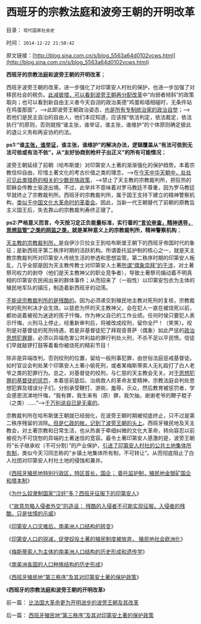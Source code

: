 # 西班牙的宗教法庭和波旁王朝的开明改革

目录： `现代国家社会史` 

时间： `2014-12-22 21:50:42` 

原文链接：[http://blog.sina.com.cn/s/blog_5563a64d0102vcws.html](http://blog.sina.com.cn/s/blog_5563a64d0102vcws.html)

**西班牙的宗教法庭和波旁王朝的开明改革**；

西班牙波旁王朝的改革，进一步强化了对印第安人村社的保护，也进一步加强了对移民社会的税负。[此减彼增，可以看到波旁王朝再分配改革](../../../2014/12/11/西班牙波旁王朝改革的新自由主义路线，政治正确，及进步性.md)中“向弱者倾斜”的政策取向；也可以看到新自由主义者今天自诩的政治美德“鸡蛋和墙相碰时，无条件站在鸡蛋那面”，——>此即波旁王朝政治姿态，[也是所有专制统治家的政治自觉](../../../2009/7/31/弱势人群和人权弱势人群之人人平等.md)；——>若他们是民主自治的自由人，他们本应知道，应该按“依法判定，依法裁定，依法执行”的原则，否则就按“谁主张，谁举证，谁主张，谁维护”的个体原则确定彼此的退让义务和再妥协的约法。

**ps1:“谁[主张，谁举证](../../../2011/10/7/法制的核心是习惯法，习惯法不是实在法，更非自然法.md)，谁主张，谁维护”的解决办法，逻辑覆盖从“有法可依到无法可依或有法不依”，从“友好协商到枪杆子出正义”的所有可能情况**；

波旁王朝延续了前朝（哈布斯堡）对印第安人土著的渐渐强化的保护趋势。本着宗教信仰自由，珍惜土著文化的考古价值之类的理念，——>在[今天中华天朝中，处处可见此类猎奇的相关的少数民族政策](../../../2008/10/29/民主社会不需要有倾向性的“民族政策”.md)，——>禁止了天主教的宗教裁判所，把狂热的耶稣会传教士驱逐出境。不过，此举并不意味着对罗马教廷不尊重，因为罗马教廷早就终止了宗教裁判所。西班牙的宗教裁判所，属于国王支持下建立的精神警察机构，[类似于中国文化大革命时的革委会](../../../2013/8/31/警力被“造谣案”滥用后，被迫出现的“革委会”和“中央文革”.md)。因此，当新一代王朝替代了前朝的原教旨主义国王后，失去靠山的宗教裁判寿终正寝了。

**ps2:严格意义而言，今天按习定正负能量标准，实行着的[“言论审查，精神诱导，思想监管”之类的网监之类，](../../../2013/1/2/网监工作流程，实名制的好处.md)就是某种意义上的宗教裁判所，精神警察机构**；

[天主教的宗教裁判所，](../../../2012/9/12/只有宗教裁判所，才会审批科研课题.md)是自伊沙贝拉女王到哈布斯堡王朝下的西班牙帝国时代的象征；是新西班牙第二秩序时期的活跃机构。所谓委托监护制的核心之一，就是天主教宗教裁判所对印第安人传统生活的参透和思想监管。第二秩序时期的印第安人叛乱，几乎全部是因为天主教传教士对印第安人土著[所谓“偶象崇拜”的干涉](../../../2010/5/23/大敌当前基督教罗马在偶象之争中内战分裂.md)，对土著祭司权力的剥夺（他们是天主教神父的职业竞争者），导致土著祭司煽动着不明真相的印第安农民闹出来的群体事件；从而招来了（一般性）以印第安包衣为主体的殖民地军队的镇压，制造着新西班牙的动荡。

[不能说宗教裁判所的是残酷的](../../../2013/1/5/政治口号和元首崇拜，始于宗教的退潮，缺乏信仰的开始.md)。因为必须递交到殖民地主教对死刑的复核，宗教裁判的死刑判决才会生效。以慈悲为怀的天主教神父，会在犯人一直在被烧死以前，都劝说着被视为迷途的孩子忏悔，作为神父自已的工作业绩。任何时侯只要犯人表示忏悔，火刑马上停止，经重新审判后，将被改成绞刑，留你全尸！（笑笑）。绞刑是对基督徒的死刑待遇，若是非基督徒犯了拜观音菩萨（偶象）如此严惩的[政治思想犯罪罪](../../../2014/6/12/不可能存在“不侵犯人权”的“邪教罪”的法学定义.md)，必须以异端危害公共利益的罪行判处火刑，不杀不足以平民愤。信徒们早就敲锣打鼓等着看你被烧死的精彩节目！

除非是异端改判，否则绞刑的位置，留给一般刑事犯罪，由世俗法庭惩戒基督徒。如村官议会判处某个印第安人土著小偷死刑，或者某梅斯蒂索人无礼殴打了白人老爷之类的犯罪行为。总之，对基督徒的绞刑，与仁慈的天主教会无关。对[于思想犯罪的基督徒的惩罚](../../../2014/6/12/不可能存在“不侵犯人权”的“邪教罪”的法学定义.md)，本着惩前毖后、治病救人的革命友爱精神，宗教法庭会判处思想犯罪及错误分子们，分别承受鞭打、游街，羞辱，示众，然后教育被惩罚者，学会感恩流涕地忏悔，“我有罪，我生来有（原）罪，我欠抽，谢谢老爷的鞭子棍子（之类）……”——>[千万别说自已是无辜的](../../../2011/10/23/占用了国家的土地，贪污了自已的生命.md)。

宗教裁判所在哈布斯堡王朝就已经弱化，在波旁王朝时期被彻底终止，只不过是第二秩序残留的消除[。但是仁政的帐，记到了波旁王朝的头上](../../../2014/12/5/波旁王朝在西班牙的维新改革，看似很成功的失败.md)。西班牙殖民地及天主教会，对土著宗教和日常生活，也从热衷于牵细纠微的文化大革命，转向容忍以前被视为不可饶恕的异端的土著迷信的宽容。最令土著印第安人感激的是，波旁王朝将“长子继承权（不可分割）”的产业保护，[引进了印第安人村社的公共土地集体所有制](../../../2012/6/28/墨西哥两期内战的原因，印第安人公社，白人老爷，自由派.md)，类似今天习同志称的“乡镇土地集体所有制，不可转让”。从而彻底阻止了白人社团对印第安人村社土地的侵蚀和兼并。

《[西班牙殖民地特别行政区，特区首长，国企；
委托监护制，殖民地金银矿国企和塔本制](../../../2014/12/14/西班牙殖民地特别行政区，特区首长，国企建设，印第安人税负；.md)》

《[为什么奴隶制国家“汉奸”多？西班牙征服下的印第安人](../../../2014/12/15/奴隶制国家“汉奸”多？西班牙征服下的印第安人.md)》

《[“故意忽略入侵者外交”的造谣；
残酷的入侵者不可能实现征服，入侵者的残酷，只是怯懦的示威](../../../2014/12/16/西班牙人凭外交手段，征服了墨西哥和印加帝国.md)》

《[印第安人口灾难后，南美洲人口结构的转变](../../../2014/12/17/印第安人口灾难后，南美洲人口结构的转变；.md)》

《[印第安人口的锐减，促使奴役土著的殖民制度被放弃，
殖民地社会欧洲化](../../../2014/12/18/剖析印第安人口的灾难和美洲的欧洲化；.md)》

《[梅斯蒂索人为主体的南美洲人口结构的历史形成和遗传学](../../../2014/12/19/梅斯蒂索人为主体的南美洲人口结构的历史形成和遗传学.md)》

《[南美洲各国的人口种族结构的历史形成](../../../2014/12/20/南美洲各国的人口种族结构的历史形成.md)》

《[西班牙殖民地“第三秩序”及其对印第安土著的保护政策](../../../2014/12/21/西班牙殖民地“第三秩序”及其对印第安土著的保护政策.md)》

《**西班牙的宗教法庭和波旁王朝的开明改革**》

前一篇： [比法国大革命更为开明进步的波旁王朝及其改革](../../../2014/12/24/比法国大革命更为开明进步的波旁王朝及其改革.md)

后一篇： [西班牙殖民地“第三秩序”及其对印第安土著的保护政策](../../../2014/12/21/西班牙殖民地“第三秩序”及其对印第安土著的保护政策.md)

